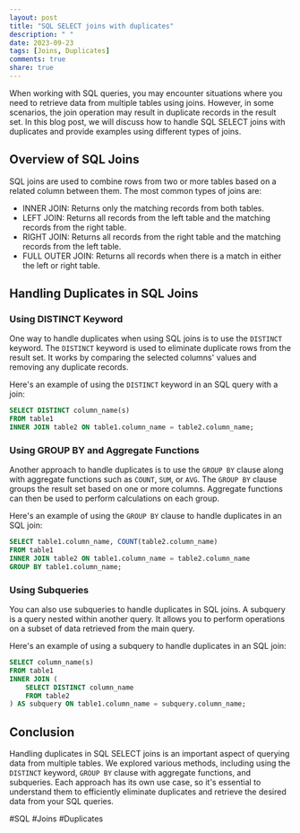 ```yaml
---
layout: post
title: "SQL SELECT joins with duplicates"
description: " "
date: 2023-09-23
tags: [Joins, Duplicates]
comments: true
share: true
---
```


When working with SQL queries, you may encounter situations where you need to retrieve data from multiple tables using joins. However, in some scenarios, the join operation may result in duplicate records in the result set. In this blog post, we will discuss how to handle SQL SELECT joins with duplicates and provide examples using different types of joins.

## Overview of SQL Joins
SQL joins are used to combine rows from two or more tables based on a related column between them. The most common types of joins are:

- INNER JOIN: Returns only the matching records from both tables.
- LEFT JOIN: Returns all records from the left table and the matching records from the right table.
- RIGHT JOIN: Returns all records from the right table and the matching records from the left table.
- FULL OUTER JOIN: Returns all records when there is a match in either the left or right table.

## Handling Duplicates in SQL Joins

### Using DISTINCT Keyword
One way to handle duplicates when using SQL joins is to use the `DISTINCT` keyword. The `DISTINCT` keyword is used to eliminate duplicate rows from the result set. It works by comparing the selected columns' values and removing any duplicate records.

Here's an example of using the `DISTINCT` keyword in an SQL query with a join:

```sql
SELECT DISTINCT column_name(s)
FROM table1
INNER JOIN table2 ON table1.column_name = table2.column_name;
```

### Using GROUP BY and Aggregate Functions
Another approach to handle duplicates is to use the `GROUP BY` clause along with aggregate functions such as `COUNT`, `SUM`, or `AVG`. The `GROUP BY` clause groups the result set based on one or more columns. Aggregate functions can then be used to perform calculations on each group.

Here's an example of using the `GROUP BY` clause to handle duplicates in an SQL join:

```sql
SELECT table1.column_name, COUNT(table2.column_name)
FROM table1
INNER JOIN table2 ON table1.column_name = table2.column_name
GROUP BY table1.column_name;
```

### Using Subqueries
You can also use subqueries to handle duplicates in SQL joins. A subquery is a query nested within another query. It allows you to perform operations on a subset of data retrieved from the main query.

Here's an example of using a subquery to handle duplicates in an SQL join:

```sql
SELECT column_name(s)
FROM table1
INNER JOIN (
    SELECT DISTINCT column_name
    FROM table2
) AS subquery ON table1.column_name = subquery.column_name;
```

## Conclusion
Handling duplicates in SQL SELECT joins is an important aspect of querying data from multiple tables. We explored various methods, including using the `DISTINCT` keyword, `GROUP BY` clause with aggregate functions, and subqueries. Each approach has its own use case, so it's essential to understand them to efficiently eliminate duplicates and retrieve the desired data from your SQL queries.

#SQL #Joins #Duplicates